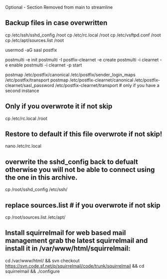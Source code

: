Optional - Section Removed from main to streamline

Backup files in case overwritten
--------------------------------
cp /etc/ssh/sshd_config /root
cp /etc/rc.local /root
cp /etc/vsftpd.conf /root
cp /etc/apt/sources.list /root


usermod -aG sasl postfix

postmulti -e init
postmulti -I postfix-clearnet -e create
postmulti -i clearnet -e enable
postmulti -i clearnet -p start

postmap /etc/postfix/canonical /etc/postfix/sender_login_maps /etc/postfix/transport
postmap /etc/postfix-clearnet/canonical /etc/postfix-clearnet/sasl_password /etc/postfix-clearnet/transport # only if you have a second instance

Only if you overwrote it if not skip
------------------------------------
cp /etc/rc.local /root

Restore to default if this file overwrote if not skip!
------------------------------------------------------
nano /etc/rc.local   

overwrite the sshd_config back to defualt otherwise you
will not be able to connect using the one in this archive.
----------------------------------------------
cp /root/sshd_config /etc/ssh/

replace sources.list # if you overwrote if not skip
----------------------------------------------------
cp /root/sources.list /etc/apt/  


Install squirrelmail for web based mail management grab the latest squirrelmail and install it in /var/www/html/squirrelmail:
---------------------------------------------------------------------------------------------------------
cd /var/www/html/ && svn checkout https://svn.code.sf.net/p/squirrelmail/code/trunk/squirrelmail && cd squirrelmail && ./configure
